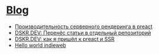 # [Blog](./blog/README.md)

- [Производительность серверного рендеринга в preact](path)
- [DSKR.DEV: Перенёс статьи в отдельный репозиторий](path)
- [DSKR.DEV: как я пришёл к preact и SSR](path)
- [Hello world indieweb](path)
